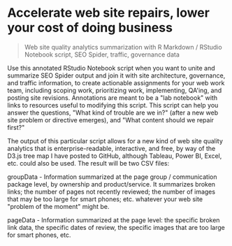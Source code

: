 # Accelerate web site repairs, lower your cost of doing business

> Web site quality analytics summarization with R Markdown / RStudio Notebook script, SEO Spider, traffic, governance data

Use this annotated RStudio Notebook script when you want to unite and summarize SEO Spider output and join it with site architecture, governance, and traffic information, to create actionable assignments for your web work team, including scoping work, prioritizing work, implementing, QA'ing, and posting site revisions. Annotations are meant to be a "lab notebook" with links to resources useful to modifying this script. This script can help you answer the questions, "What kind of trouble are we in?" (after a new web site problem or directive emerges), and "What content should we repair first?"

The output of this particular script allows for a new kind of web site quality analytics that is enterprise-readable, interactive, and free, by way of the D3.js tree map I have posted to GitHub, although Tableau, Power BI, Excel, etc. could also be used. The result will be two CSV files:

groupData - Information summarized at the page group / communication package level, by ownership and product/service. It summarizes broken links; the number of pages not recently reviewed; the number of images that may be too large for smart phones; etc. whatever your web site "problem of the moment" might be.

pageData - Information summarized at the page level: the specific broken link data, the specific dates of review, the specific images that are too large for smart phones, etc.
